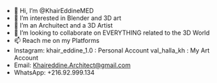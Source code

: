 - 👋 Hi, I’m @KhairEddineMED
- 👀 I’m interested in Blender and 3D art
- 🌱 I’m an Archuitect and a 3D Artist
- 💞️ I’m looking to collaborate on EVERYTHING related to the 3D World
- 📫 Reach me on my Platforms
- Instagram: khair_eddine_1.0 : Personal Account
             val_halla_kh     : My Art Account
- Email: Khaireddine.Architect@gmail.com
- WhatsApp: +216.92.999.134

<!---
KhairEddineMED/KhairEddineMED is a ✨ special ✨ repository because its `README.md` (this file) appears on your GitHub profile.
You can click the Preview link to take a look at your changes.
--->
